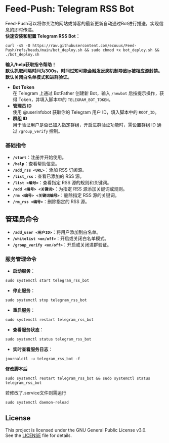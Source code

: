 # Feed-Push: Telegram RSS Bot
Feed-Push可以将你关注的网站或博客的最新更新自动通过Bot进行推送，实现信息的即时传递。  
**快速安装和配置 Telegram RSS Bot：**
```
curl -sS -O https://raw.githubusercontent.com/ecouus/Feed-Push/refs/heads/main/bot_deploy.sh && sudo chmod +x bot_deploy.sh && ./bot_deploy.sh
```
**输入/help获取指令帮助！**  
**默认抓取间隔时间为300s，时间过短可能会触发反爬机制导致ip被相应源封禁。默认关闭白名单模式和进群验证。**
- **Bot Token**  
    在 Telegram 上通过 BotFather 创建新 Bot，输入 `/newbot` 后按提示操作，获得 Token，并填入脚本中的 `TELEGRAM_BOT_TOKEN`。
- **管理员 ID**  
    使用 @userinfobot 获取你的 Telegram 用户 ID，填入脚本中的 `ROOT_ID`。
- **群组 ID**  
    用于验证用户是否已加入指定群组，开启进群验证功能时，需设置群组 ID 通过 `/group_verify` 控制。
  
### 基础指令
- **`/start`**：注册并开始使用。
- **`/help`**：查看帮助信息。
- **`/add_rss <URL>`**：添加 RSS 订阅源。
- **`/list_rss`**：查看已添加的 RSS 源。
- **`/list <编号>`**：查看指定 RSS 源的规则和关键词。
- **`/add <编号> <关键词>`**：为指定 RSS 源添加关键词或规则。
- **`/rm <编号> <关键词编号>`**：删除指定 RSS 源的关键词。
- **`/rm_rss <编号>`**：删除指定的 RSS 源。


## 管理员命令
- **`/add_user <用户ID>`**：将用户添加到白名单。
- **`/whitelist <on/off>`**：开启或关闭白名单模式。
- **`/group_verify <on/off>`**：开启或关闭进群验证。  

### **服务管理命令**
- **启动服务**：
```
sudo systemctl start telegram_rss_bot
```
- **停止服务**：
```
sudo systemctl stop telegram_rss_bot
```
- **重启服务**：
```
sudo systemctl restart telegram_rss_bot
```
- **查看服务状态**：
```
sudo systemctl status telegram_rss_bot
```
- **实时查看服务日志**：
```
journalctl -u telegram_rss_bot -f
```
**修改脚本后**
```
sudo systemctl restart telegram_rss_bot && sudo systemctl status telegram_rss_bot
```
若修改了.service文件则需运行
```
sudo systemctl daemon-reload
```
## License
This project is licensed under the GNU General Public License v3.0.  
See the [LICENSE](LICENSE) file for details.
